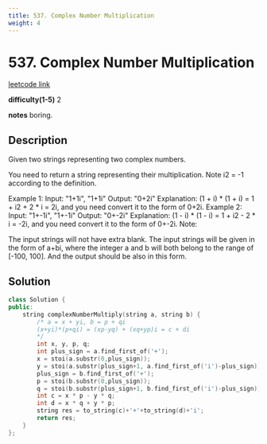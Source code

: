 ```yaml
---
title: 537. Complex Number Multiplication
weight: 4
---
```

# 537. Complex Number Multiplication
[leetcode link](https://leetcode.com/problems/complex-number-multiplication/)

**difficulty(1-5)** 
2

**notes** 
boring.

## Description
Given two strings representing two complex numbers.

You need to return a string representing their multiplication. Note i2 = -1 according to the definition.

Example 1:
Input: "1+1i", "1+1i"
Output: "0+2i"
Explanation: (1 + i) * (1 + i) = 1 + i2 + 2 * i = 2i, and you need convert it to the form of 0+2i.
Example 2:
Input: "1+-1i", "1+-1i"
Output: "0+-2i"
Explanation: (1 - i) * (1 - i) = 1 + i2 - 2 * i = -2i, and you need convert it to the form of 0+-2i.
Note:

The input strings will not have extra blank.
The input strings will be given in the form of a+bi, where the integer a and b will both belong to the range of [-100, 100]. And the output should be also in this form.

## Solution
```c++
class Solution {
public:
    string complexNumberMultiply(string a, string b) {
        /* a = x + yi, b = p + qi
        (x+yi)*(p+qi) = (xp-yq) + (xq+yp)i = c + di
        */
        int x, y, p, q;
        int plus_sign = a.find_first_of('+');
        x = stoi(a.substr(0,plus_sign));
        y = stoi(a.substr(plus_sign+1, a.find_first_of('i')-plus_sign));
        plus_sign = b.find_first_of('+');
        p = stoi(b.substr(0,plus_sign));
        q = stoi(b.substr(plus_sign+1, b.find_first_of('i')-plus_sign));
        int c = x * p - y * q;
        int d = x * q + y * p;
        string res = to_string(c)+'+'+to_string(d)+'i';
        return res;
    }
};
``` 


